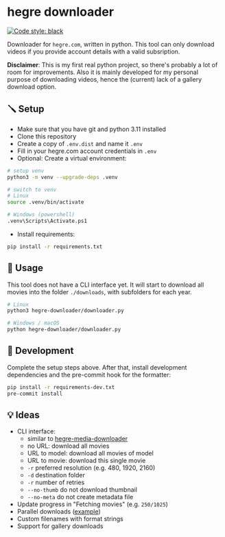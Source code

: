 # hegre downloader
[![Code style: black](https://img.shields.io/badge/code%20style-black-000000.svg)](https://github.com/psf/black)

Downloader for `hegre.com`, written in python. This tool can only download videos if you provide account details with a valid subsription.

**Disclaimer**: This is my first real python project, so there's probably a lot of room for improvements. Also it is mainly developed for my personal purpose of downloading videos, hence the (current) lack of a gallery download option.

## 🪛 Setup
- Make sure that you have git and python 3.11 installed
- Clone this repository
- Create a copy of `.env.dist` and name it `.env`
- Fill in your hegre.com account credentials in `.env`
- Optional: Create a virtual environment:
```sh
# setup venv
python3 -m venv --upgrade-deps .venv

# switch to venv 
# Linux
source .venv/bin/activate

# Windows (powershell)
.venv\Scripts\Activate.ps1
```
- Install requirements:
```sh
pip install -r requirements.txt
```

## 📖 Usage
This tool does not have a CLI interface yet. It will start to download all movies into the folder `./downloads`, with subfolders for each year.
```sh
# Linux
python3 hegre-downloader/downloader.py

# Windows / macOS
python hegre-downloader/downloader.py
```

## 👷 Development
Complete the setup steps above. After that, install development dependencies and the pre-commit hook for the formatter:
```sh
pip install -r requirements-dev.txt
pre-commit install
```

## 💡 Ideas
- CLI interface:
    - similar to [hegre-media-downloader](https://github.com/ZMarkC/hegre-media-downloader)
    - no URL: download all movies
    - URL to model: download all movies of model
    - URL to movie: download this single movie
    - `-r` preferred resolution (e.g. 480, 1920, 2160)
    - `-d` destination folder
    - `-r` number of retries
    - `--no-thumb` do not download thumbnail
    - `--no-meta` do not create metadata file
- Update progress in "Fetching movies" (e.g. `250/1025`)
- Parallel downloads ([example](https://github.com/Textualize/rich/blob/master/examples/downloader.py))
- Custom filenames with format strings
- Support for gallery downloads
